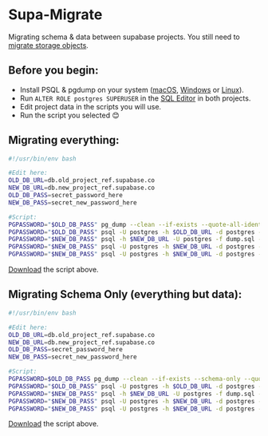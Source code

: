 # Supa-Migrate
Migrating schema &amp; data between supabase projects. You still need to [migrate storage objects](https://supabase.com/docs/guides/database#migrate-storage-objects).

## Before you begin:
 - Install PSQL & pgdump on your system ([macOS](https://stackoverflow.com/a/55564878/2188186), [Windows](https://www.enterprisedb.com/downloads/postgres-postgresql-downloads) or [Linux](https://www.postgresql.org/download/linux/ubuntu/)).
 - Run `ALTER ROLE postgres SUPERUSER` in the [SQL Editor](https://app.supabase.com/project/_/sql) in both projects.
 - Edit project data in the scripts you will use. 
 - Run the script you selected 😊

## Migrating everything:
``` bash
#!/usr/bin/env bash

#Edit here:
OLD_DB_URL=db.old_project_ref.supabase.co
NEW_DB_URL=db.new_project_ref.supabase.co
OLD_DB_PASS=secret_password_here
NEW_DB_PASS=secret_new_password_here

#Script:
PGPASSWORD="$OLD_DB_PASS" pg_dump --clean --if-exists --quote-all-identifiers -h $OLD_DB_URL -U postgres > dump.sql -p 6543
PGPASSWORD="$OLD_DB_PASS" psql -U postgres -h $OLD_DB_URL -d postgres -p 6543 -c 'ALTER ROLE postgres NOSUPERUSER'
PGPASSWORD="$NEW_DB_PASS" psql -h $NEW_DB_URL -U postgres -f dump.sql -p 6543
PGPASSWORD="$NEW_DB_PASS" psql -U postgres -h $NEW_DB_URL -d postgres -p 6543 -c 'TRUNCATE storage.objects'
PGPASSWORD="$NEW_DB_PASS" psql -U postgres -h $NEW_DB_URL -d postgres -p 6543 -c 'ALTER ROLE postgres NOSUPERUSER'
```
[Download](https://raw.githubusercontent.com/mansueli/Supa-Migrate/main/migrate_project.sh) the script above.

## Migrating Schema Only (everything but data):

``` bash
#!/usr/bin/env bash

#Edit here:
OLD_DB_URL=db.old_project_ref.supabase.co
NEW_DB_URL=db.new_project_ref.supabase.co
OLD_DB_PASS=secret_password_here
NEW_DB_PASS=secret_new_password_here

#Script:
PGPASSWORD=$OLD_DB_PASS pg_dump --clean --if-exists --schema-only --quote-all-identifiers -h $OLD_DB_URL -U postgres > dump.sql
PGPASSWORD="$OLD_DB_PASS" psql -U postgres -h $OLD_DB_URL -d postgres -p 6543 -c 'ALTER ROLE postgres NOSUPERUSER'
PGPASSWORD="$NEW_DB_PASS" psql -h $NEW_DB_URL -U postgres -f dump.sql -p 6543
PGPASSWORD="$NEW_DB_PASS" psql -U postgres -h $NEW_DB_URL -d postgres -p 6543 -c 'TRUNCATE storage.objects'
PGPASSWORD="$NEW_DB_PASS" psql -U postgres -h $NEW_DB_URL -d postgres -p 6543 -c 'ALTER ROLE postgres NOSUPERUSER'
```
[Download](https://raw.githubusercontent.com/mansueli/Supa-Migrate/main/migrate_schema.sh) the script above.
